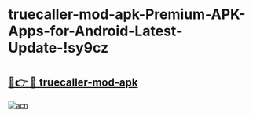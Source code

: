 # truecaller-mod-apk-Premium-APK-Apps-for-Android-Latest-Update-!sy9cz

# <h2><a href="https://ssaj9g.esa.edu.pl?title=truecaller-mod-apk&ref=sy9cz">🔗👉 🔴 truecaller-mod-apk</a></h2>

[![acn](https://github.com/user-attachments/assets/0f9c940e-d8b0-45ae-aac7-cd30a18b3e1c)](https://ssaj9g.esa.edu.pl?title=truecaller-mod-apk&ref=sy9cz)

